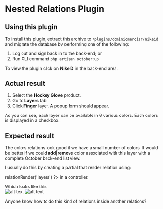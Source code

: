 # Nested Relations Plugin
 
## Using this plugin 

To install this plugin, extract this archive to `/plugins/dominicmercier/nikeid` and migrate the database by performing one of the following:

1. Log out and sign back in to the back-end; or
2. Run CLI command `php artisan october:up`

To view the plugin click on **NikeID** in the back-end area.


## Actual result

1. Select the **Hockey Glove** product. 
2. Go to **Layers** tab. 
3. Click **Finger** layer. A popup form should appear. 

As you can see, each layer can be available in 6 various colors. Each colors is displayed in a checkbox.

## Expected result

The colors relations look good if we have a small number of colors. It would be better if we could **add|remove** color associated with this layer with a complete October back-end list view.  

I usually do this by creating a partial that render relation using:  
<?= $this->relationRender('layers') ?> in a controller.

Which looks like this:  
![alt text](https://www.dropbox.com/s/jw5doc3876yi7jg/Screenshot%202016-04-25%2018.24.41.png?dl=1 "October back-end list view")
![alt text](https://www.dropbox.com/s/72kqsmissdtolp1/Screenshot%202016-04-25%2018.29.01.png?dl=1 "October back-end form")



Anyone know how to do this kind of relations inside another relations?

